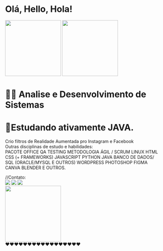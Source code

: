 # 
# Olá, Hello, Hola! 

 <img height="180em" src="https://github-readme-stats.vercel.app/api?username=fernandademelo&show_icons=true&theme=dracula&include_all_commits=true&count_private=true"/> <img height="180em" src="https://github-readme-stats.vercel.app/api/top-langs/?username=fernandademelo&layout=compact&langs_count=7&theme=dracula"/>



# 👩‍🎓 Analise e Desenvolvimento de Sistemas
  # 📖Estudando ativamente JAVA.
   Crio filtros de Realidade Aumentada pro Instagram e Facebook
   <br>
   Outras disciplinas de estudo e habilidades: <br>
PACOTE OFFICE
QA TESTING
METODOLOGIA ÁGIL / SCRUM
LINUX
HTML
CSS (+ FRAMEWORKS)
JAVASCRIPT
PYTHON
JAVA
BANCO DE DADOS/ SQL
(ORACLE/MYSQL E OUTROS)
WORDPRESS
PHOTOSHOP
FIGMA
CANVA
BLENDER E OUTROS.
<br>
</div>
 <div> 
 //Contato:
 <br>
 <a href="https://instagram.com/ferzinia" target="_blank"><img src="https://img.shields.io/badge/-Instagram-%23E4405F?style=for-the-badge&logo=instagram&logoColor=white" target="_blank"></a>
    <a href="https://www.linkedin.com/in/fernandamelosilva" target="_blank"><img src="https://img.shields.io/badge/-LinkedIn-%230077B5?style=for-the-badge&logo=linkedin&logoColor=white" target="_blank"></a>
  <a href = "mailto:fernandademelo91@gmail.com"><img src="https://img.shields.io/badge/-Gmail-%23333?style=for-the-badge&logo=gmail&logoColor=white" target="_blank"></a>
   <br> <img height="180em" src="https://img-9gag-fun.9cache.com/photo/aGzj82X_460s.jpg"/> <br> ♥️♥️♥️♥️♥️♥️♥️♥️♥️♥️♥️♥️♥️♥️♥️♥️♥️

  

